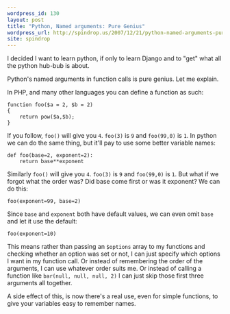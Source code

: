 ```yaml
---
wordpress_id: 130
layout: post
title: "Python, Named arguments: Pure Genius"
wordpress_url: http://spindrop.us/2007/12/21/python-named-arguments-pure-genius/
site: spindrop
---
```


I decided I want to learn python, if only to learn Django and to "get" what all the python hub-bub is about.

Python's named arguments in function calls is pure genius.  Let me explain.  

In PHP, and many other languages you can define a function as such:

	function foo($a = 2, $b = 2)
	{
		return pow($a,$b);
	}

If you follow, `foo()` will give you `4`.  `foo(3)` is `9` and `foo(99,0)` is `1`.  In python we can do the same thing, but it'll pay to use some better variable names:

	def foo(base=2, exponent=2):
		return base**exponent

Similarly `foo()` will give you `4`.  `foo(3)` is `9` and `foo(99,0)` is `1`.  But what if we forgot what the order was?  Did base come first or was it exponent?  We can do this:

	foo(exponent=99, base=2)

Since `base` and `exponent` both have default values, we can even omit `base` and let it use the default:

	foo(exponent=10)

This means rather than passing an `$options` array to my functions and checking whether an option was set or not, I can just specify which options I want in my function call.  Or instead of remembering the order of the arguments, I can use whatever order suits me.  Or instead of calling a function like `bar(null, null, null, 2)` I can just skip those first three arguments all together.

A side effect of this, is now there's a real use, even for simple functions, to give your variables easy to remember names.
